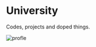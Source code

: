 # University

Codes, projects and doped things.

![profle](https://vignette.wikia.nocookie.net/typemoon/images/7/79/KingSaber.png/revision/latest?cb=20150426195115)
